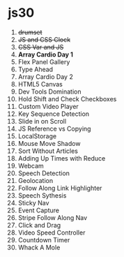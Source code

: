 # js30
1. ~~drumset~~
2. ~~JS and CSS Clock~~
3. ~~CSS Var and JS~~
4. **Array Cardio Day 1**
5. Flex Panel Gallery
6. Type Ahead
7. Array Cardio Day 2
8. HTML5 Canvas
9. Dev Tools Domination
10. Hold Shift and Check Checkboxes
11. Custom Video Player
12. Key Sequence Detection
13. Slide in on Scroll
14. JS Reference vs Copying
15. LocalStorage
16. Mouse Move Shadow
17. Sort Without Articles
18. Adding Up Times with Reduce
19. Webcam
20. Speech Detection
21. Geolocation
22. Follow Along Link Highlighter
23. Speech Sythesis
24. Sticky Nav
25. Event Capture
26. Stripe Follow Along Nav
27. Click and Drag
28. Video Speed Controller
29. Countdown Timer
30. Whack A Mole